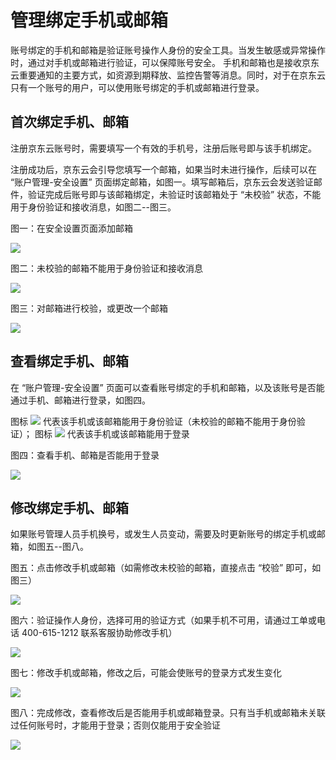 # 管理绑定手机或邮箱

账号绑定的手机和邮箱是验证账号操作人身份的安全工具。当发生敏感或异常操作时，通过对手机或邮箱进行验证，可以保障账号安全。
手机和邮箱也是接收京东云重要通知的主要方式，如资源到期释放、监控告警等消息。同时，对于在京东云只有一个账号的用户，可以使用账号绑定的手机或邮箱进行登录。

## 首次绑定手机、邮箱

注册京东云账号时，需要填写一个有效的手机号，注册后账号即与该手机绑定。

注册成功后，京东云会引导您填写一个邮箱，如果当时未进行操作，后续可以在 “账户管理-安全设置” 页面绑定邮箱，如图一。填写邮箱后，京东云会发送验证邮件，验证完成后账号即与该邮箱绑定，未验证时该邮箱处于 “未校验” 状态，不能用于身份验证和接收消息，如图二--图三。

图一：在安全设置页面添加邮箱

![](../../../image/User/Account-Mgmt/email1.png)

图二：未校验的邮箱不能用于身份验证和接收消息

![](../../../image/User/Account-Mgmt/email2.png)

图三：对邮箱进行校验，或更改一个邮箱

![](../../../image/User/Account-Mgmt/email3.png)

## 查看绑定手机、邮箱

在 “账户管理-安全设置” 页面可以查看账号绑定的手机和邮箱，以及该账号是否能通过手机、邮箱进行登录，如图四。

图标 ![](../../../image/User/Account-Mgmt/icon1.png) 代表该手机或该邮箱能用于身份验证（未校验的邮箱不能用于身份验证）；
图标 ![](../../../image/User/Account-Mgmt/icon2.png) 代表该手机或该邮箱能用于登录

图四：查看手机、邮箱是否能用于登录

![](../../../image/User/Account-Mgmt/safe1.png)

## 修改绑定手机、邮箱

如果账号管理人员手机换号，或发生人员变动，需要及时更新账号的绑定手机或邮箱，如图五--图八。

图五：点击修改手机或邮箱（如需修改未校验的邮箱，直接点击 “校验” 即可，如图三）

![](../../../image/User/Account-Mgmt/safe2.png)

图六：验证操作人身份，选择可用的验证方式（如果手机不可用，请通过工单或电话 400-615-1212 联系客服协助修改手机）

![](../../../image/User/Account-Mgmt/safe3.PNG)

图七：修改手机或邮箱，修改之后，可能会使账号的登录方式发生变化

![](../../../image/User/Account-Mgmt/safe4.png)

图八：完成修改，查看修改后是否能用手机或邮箱登录。只有当手机或邮箱未关联过任何账号时，才能用于登录；否则仅能用于安全验证

![](../../../image/User/Account-Mgmt/safe5.png)
